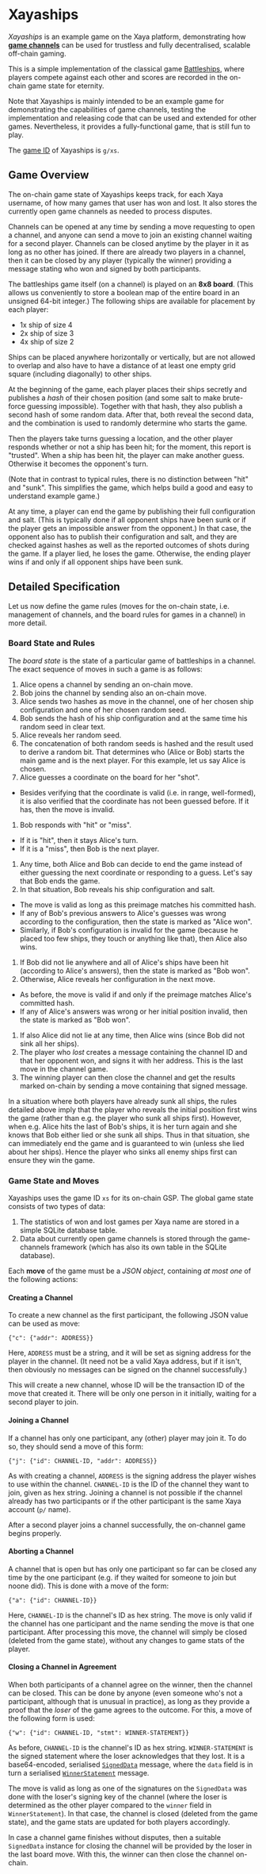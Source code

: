 # Xayaships

*Xayaships* is an example game on the Xaya platform, demonstrating how
[**game
channels**](http://www.ledgerjournal.org/ojs/index.php/ledger/article/view/15)
can be used for trustless and fully decentralised, scalable off-chain gaming.

This is a simple implementation of the classical game
[Battleships](https://en.wikipedia.org/wiki/Battleship_%28game%29), where
players compete against each other and scores are recorded in the
on-chain game state for eternity.

Note that Xayaships is mainly intended to be an example game for demonstrating
the capabilities of game channels, testing the implementation and releasing
code that can be used and extended for other games.  Nevertheless, it provides
a fully-functional game, that is still fun to play.

The [game ID](https://github.com/xaya/xaya/blob/master/doc/xaya/games.md#games)
of Xayaships is `g/xs`.

## Game Overview

The on-chain game state of Xayaships keeps track, for each Xaya username,
of how many games that user has won and lost.  It also stores the
currently open game channels as needed to process disputes.

Channels can be opened at any time by sending a move requesting to
open a channel, and anyone can send a move to join an existing channel
waiting for a second player.  Channels can be closed anytime by the
player in it as long as no other has joined.  If there are already
two players in a channel, then it can be closed by any player (typically
the winner) providing a message stating who won and signed by both participants.

The battleships game itself (on a channel) is played on an **8x8 board**.
(This allows us conveniently to store a boolean map of the entire board
in an unsigned 64-bit integer.)
The following ships are available for placement by each player:

- 1x ship of size 4
- 2x ship of size 3
- 4x ship of size 2

Ships can be placed anywhere horizontally or vertically, but are not
allowed to overlap and also have to have a distance of at least one
empty grid square (including diagonally) to other ships.

At the beginning of the game, each player places their ships secretly
and publishes a *hash* of their chosen position (and some salt to make
brute-force guessing impossible).  Together with that hash, they also publish
a second hash of some random data.  After that, both reveal the second data,
and the combination is used to randomly determine who starts the game.

Then the players take turns guessing a location, and the other player
responds whether or not a ship has been hit; for the moment, this
report is "trusted".
When a ship has been hit, the player can make another guess.  Otherwise
it becomes the opponent's turn.

(Note that in contrast to typical rules, there is no distinction between
"hit" and "sunk".  This simplifies the game, which helps build a good
and easy to understand example game.)

At any time, a player can end the game by publishing their full configuration
and salt.  (This is typically done if all opponent ships have been sunk or
if the player gets an impossible answer from the opponent.)  In that case,
the opponent also has to publish their configuration
and salt, and they are checked against hashes as well as the reported outcomes
of shots during the game.  If a player lied, he loses the game.  Otherwise,
the ending player wins if and only if all opponent ships have been sunk.

## Detailed Specification

Let us now define the game rules (moves for the on-chain state, i.e.
management of channels, and the board rules for games in a channel)
in more detail.

### Board State and Rules

The *board state* is the state of a particular game of battleships in
a channel.  The exact sequence of moves in such a game is as follows:

1. Alice opens a channel by sending an on-chain move.
1. Bob joins the channel by sending also an on-chain move.
1. Alice sends two hashes as move in the channel, one of her chosen
   ship configuration and one of her chosen random seed.
1. Bob sends the hash of his ship configuration and at the same time
   his random seed in clear text.
1. Alice reveals her random seed.
1. The concatenation of both random seeds is hashed and the result
   used to derive a random bit.  That determines who (Alice or Bob)
   starts the main game and is the next player.  For this example, let us
   say Alice is chosen.
1. Alice guesses a coordinate on the board for her "shot".
  - Besides verifying that the coordinate is valid (i.e. in range, well-formed),
    it is also verified that the coordinate has not been guessed before.
    If it has, then the move is invalid.
1. Bob responds with "hit" or "miss".
  - If it is "hit", then it stays Alice's turn.
  - If it is a "miss", then Bob is the next player.
1. Any time, both Alice and Bob can decide to end the game instead of
   either guessing the next coordinate or responding to a guess.  Let's say
   that Bob ends the game.
1. In that situation, Bob reveals his ship configuration and salt.
  - The move is valid as long as this preimage matches his committed hash.
  - If any of Bob's previous answers to Alice's guesses was wrong according to
    the configuration, then the state is marked as "Alice won".
  - Similarly, if Bob's configuration is invalid for the game (because
    he placed too few ships, they touch or anything like that),
    then Alice also wins.
1. If Bob did not lie anywhere and all of Alice's ships have been hit
    (according to Alice's answers), then the state is marked as "Bob won".
1. Otherwise, Alice reveals her configuration in the next move.
  - As before, the move is valid if and only if the preimage matches Alice's
    committed hash.
  - If any of Alice's answers was wrong or her initial position invalid,
    then the state is marked as "Bob won".
1. If also Alice did not lie at any time, then Alice wins (since Bob did not
   sink all her ships).
1. The player who *lost* creates a message containing the channel ID and
   that her opponent won, and signs it with her address.  This is the last
   move in the channel game.
1. The winning player can then close the channel and get the results marked
   on-chain by sending a move containing that signed message.

In a situation where both players have already sunk all ships, the rules
detailed above imply that the player who reveals the initial position first
wins the game (rather than e.g. the player who sunk all ships first).
However, when e.g. Alice hits the last of Bob's ships, it is her turn again
and she knows that Bob either lied or she sunk all ships.  Thus in that
situation, she can immediately end the game and is guaranteed to win
(unless she lied about her ships).  Hence the player who sinks all
enemy ships first can ensure they win the game.

### Game State and Moves

Xayaships uses the game ID `xs` for its on-chain GSP.  The global game state
consists of two types of data:

1. The statistics of won and lost games per Xaya name are stored in a simple
   SQLite database table.
1. Data about currently open game channels is stored through the game-channels
   framework (which has also its own table in the SQLite database).

Each **move** of the game must be a *JSON object*, containing *at most one*
of the following actions:

#### Creating a Channel

To create a new channel as the first participant, the following JSON value
can be used as move:

    {"c": {"addr": ADDRESS}}

Here, `ADDRESS` must be a string, and it will be set as signing address
for the player in the channel.  (It need not be a valid Xaya address, but
if it isn't, then obviously no messages can be signed on the channel
successfully.)

This will create a new channel, whose ID will be the transaction ID of
the move that created it.  There will be only one person in it initially,
waiting for a second player to join.

#### Joining a Channel

If a channel has only one participant, any (other) player may join it.
To do so, they should send a move of this form:

    {"j": {"id": CHANNEL-ID, "addr": ADDRESS}}

As with creating a channel, `ADDRESS` is the signing address the player
wishes to use within the channel.  `CHANNEL-ID` is the ID of the channel they
want to join, given as hex string.
Joining a channel is not possible if the channel already has two participants
or if the other participant is the same Xaya account (`p/` name).

After a second player joins a channel successfully, the on-channel game
begins properly.

#### Aborting a Channel

A channel that is open but has only one participant so far can be closed
any time by the one participant (e.g. if they waited for someone to join
but noone did).  This is done with a move of the form:

    {"a": {"id": CHANNEL-ID}}

Here, `CHANNEL-ID` is the channel's ID as hex string.  The move is only
valid if the channel has one participant and the name sending the move
is that one participant.
After processing this move, the channel will simply be closed (deleted from
the game state), without any changes to game stats of the player.

#### Closing a Channel in Agreement

When both participants of a channel agree on the winner, then the channel
can be closed.  This can be done by anyone (even someone who's not a
participant, although that is unusual in practice), as long as they provide
a proof that the *loser* of the game agrees to the outcome.  For this, a move
of the following form is used:

    {"w": {"id": CHANNEL-ID, "stmt": WINNER-STATEMENT}}

As before, `CHANNEL-ID` is the channel's ID as hex string.
`WINNER-STATEMENT` is the signed statement where the loser acknowledges
that they lost.  It is a base64-encoded, serialised
[`SignedData`](https://github.com/xaya/libxayagame/blob/master/gamechannel/proto/signatures.proto)
message, where the `data` field is in turn a serialised
[`WinnerStatement`](https://github.com/xaya/libxayagame/blob/master/ships/proto/winnerstatement.proto)
message.

The move is valid as long as one of the signatures on the `SignedData`
was done with the loser's signing key of the channel (where the loser
is determined as the other player compared to the `winner` field
in `WinnerStatement`).  In that case, the channel is closed (deleted from
the game state), and the game stats are updated for both players accordingly.

In case a channel game finishes without disputes, then a suitable
`SignedData` instance for closing the channel will be provided by the
loser in the last board move.  With this, the winner can then close
the channel on-chain.
